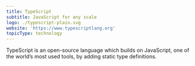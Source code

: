```yaml
---
title: TypeScript
subtitle: JavaScript for any scale
logo: ./typescript-plain.svg
website: 'https://www.typescriptlang.org'
topicType: technology
---
```


TypeScript is an open-source language which builds on JavaScript, one of the world’s most used tools, by adding static
type definitions.
